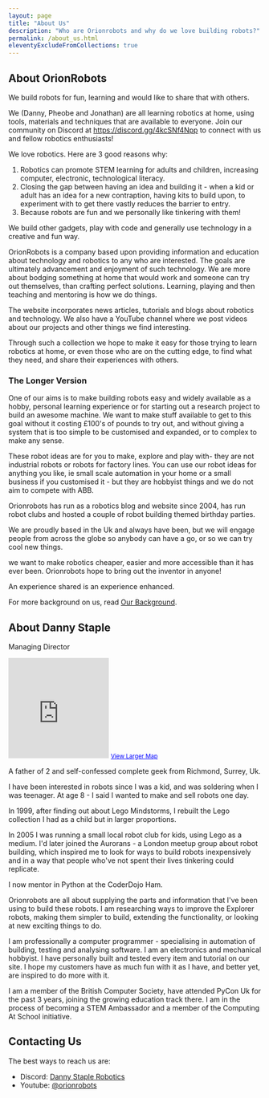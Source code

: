 ```yaml
---
layout: page
title: "About Us"
description: "Who are Orionrobots and why do we love building robots?"
permalink: /about_us.html
eleventyExcludeFromCollections: true
---
```

## About OrionRobots

We build robots for fun, learning and would like to share that with others.

We (Danny, Pheobe and Jonathan) are all learning robotics at home, using tools, materials and techniques that are available to everyone.
Join our community on Discord at <https://discord.gg/4kcSNf4Npp> to connect with us and fellow robotics enthusiasts!

We love robotics. Here are 3 good reasons why:

1. Robotics can promote STEM learning for adults and children, increasing computer, electronic, technological literacy.
2. Closing the gap between having an idea and building it - when a kid or adult has an idea for a new contraption, having kits to build upon, to experiment with to get there vastly reduces the barrier to entry.
3. Because robots are fun and we personally like tinkering with them!

We build other gadgets, play with code and generally use technology in a creative and fun way.

OrionRobots is a company based upon providing information and education about technology and robotics to any who are interested.
The goals are ultimately advancement and enjoyment of such technology.
We are more about bodging something at home that would work and someone can try out themselves, than crafting perfect solutions.
Learning, playing and then teaching and mentoring is how we do things.

The website incorporates news articles, tutorials and blogs about robotics and technology. We also have a YouTube channel where we post videos about our projects and other things we find interesting.

Through such a collection we hope to make it easy for those trying to learn robotics at home, or even those who are on the cutting edge, to find what they need, and share their experiences with others.

### The Longer Version

One of our aims is to make building robots easy and widely available as a hobby, personal learning experience or for starting out a research project to build an awesome machine. We want to make stuff available to get to this goal without it costing £100's of pounds to try out, and without giving a system that is too simple to be customised and expanded, or to complex to make any sense.

These robot ideas are for you to make, explore and play with- they are not industrial robots or robots for factory lines.
You can use our robot ideas for anything you like, ie small scale automation in your home or a small business if you customised it - but they are hobbyist things and we do not aim to compete with ABB.

Orionrobots has run as a robotics blog and website since 2004, has run robot clubs and hosted a couple of robot building themed birthday parties.

We are proudly based in the Uk and always have been, but we will engage people from across the globe so anybody can have a go, or so we can try cool new things.

we want to make robotics cheaper, easier and more accessible than it has ever been. Orionrobots hope to bring out the inventor in anyone!

An experience shared is an experience enhanced.

For more background on us, read [Our Background](/wiki/orionrobots.html "About OrionRobots").

## About Danny Staple

Managing Director

<iframe width="200" height="200" frameborder="0" scrolling="no" marginheight="0" marginwidth="0"
src="https://maps.google.com/maps?f=q&amp;source=s_q&amp;hl=en&amp;geocode=&amp;
q=Richmond,+Greater+London,+United+Kingdom&amp;aq=1&amp;oq=richmond,+greater&amp;sll=51.458827,-0.303937
&amp;sspn=0.004018,0.013078&amp;t=m&amp;ie=UTF8&amp;hq=&amp;hnear=Richmond,+Greater+London,+United+Kingdom
&amp;ll=51.46128,-0.303497&amp;spn=0.085562,0.138016&amp;z=11&amp;iwloc=A&amp;output=embed"> </iframe>
<small><a href="https://maps.google.com/maps?f=q&amp;source=embed&amp;hl=en&amp;geocode=
&amp;q=Richmond,+Greater+London,+United+Kingdom&amp;aq=1&amp;oq=richmond,+greater
&amp;sll=51.458827,-0.303937&amp;sspn=0.004018,0.013078&amp;t=m&amp;ie=UTF8&amp;hq=
&amp;hnear=Richmond,+Greater+London,+United+Kingdom&amp;ll=51.46128,-0.303497&amp;spn=0.085562,0.138016
&amp;z=11&amp;iwloc=A"
style="color:#0000FF;text-align:left">View Larger Map</a></small>

A father of 2 and self-confessed complete geek from Richmond, Surrey, Uk.

I have been interested in robots since I was a kid, and was soldering when I was teenager. At age 8 - I said I wanted
to make and sell robots one day.

In 1999, after finding out about Lego Mindstorms, I rebuilt the Lego collection I had as a child but in larger
proportions.

In 2005 I was running a small local robot club for kids, using Lego as a medium. I'd later joined the Aurorans - a
London meetup group about robot building, which inspired me to look for ways to build robots inexpensively and in a
way that people who've not spent their lives tinkering could replicate.

I now mentor in Python at the CoderDojo Ham.

Orionrobots are all about supplying the parts and information that I've been using to build these robots. I am researching ways to improve the Explorer robots, making them simpler to build, extending the functionality, or looking at new exciting things to do.

I am professionally a computer programmer - specialising in automation of building, testing and analysing software. I am an electronics and mechanical hobbyist. I have personally built and tested every item and tutorial on our site. I hope my customers have as much fun with it as I have, and better yet, are inspired to do more with it.

I am a member of the British Computer Society, have attended PyCon Uk for the past 3 years, joining the growing education track there. I am in the process of becoming a STEM Ambassador and a member of the Computing At School initiative.

## Contacting Us

The best ways to reach us are:

* Discord: [Danny Staple Robotics](https://discord.gg/4kcSNf4Npp)
* Youtube: [@orionrobots](https://youtube.com/orionrobots)
